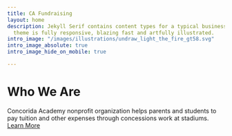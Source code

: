 ```yaml
---
title: CA Fundraising
layout: home
description: Jekyll Serif contains content types for a typical business website. The
  theme is fully responsive, blazing fast and artfully illustrated.
intro_image: "/images/illustrations/undraw_light_the_fire_gt58.svg"
intro_image_absolute: true
intro_image_hide_on_mobile: true

---
```

# Who We Are

Concorida Academy nonprofit organization helps parents and students to pay tuition and other expenses through concessions work at stadiums. [Learn More](about)